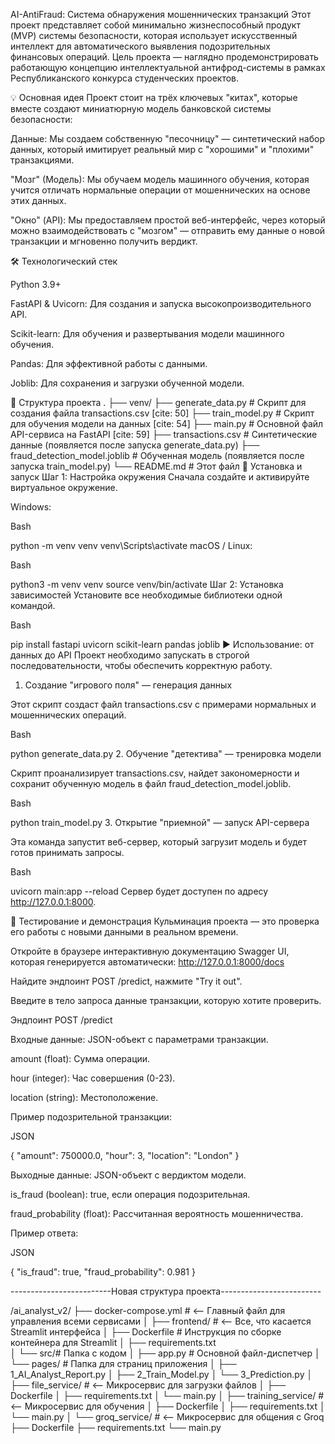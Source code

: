 AI-AntiFraud: Система обнаружения мошеннических транзакций
Этот проект представляет собой минимально жизнеспособный продукт (MVP) системы безопасности, которая использует искусственный интеллект для автоматического выявления подозрительных финансовых операций. Цель проекта — наглядно продемонстрировать работающую концепцию интеллектуальной антифрод-системы в рамках Республиканского конкурса студенческих проектов.





💡 Основная идея
Проект стоит на трёх ключевых "китах", которые вместе создают миниатюрную модель банковской системы безопасности:



Данные: Мы создаем собственную "песочницу" — синтетический набор данных, который имитирует реальный мир с "хорошими" и "плохими" транзакциями.


"Мозг" (Модель): Мы обучаем модель машинного обучения, которая учится отличать нормальные операции от мошеннических на основе этих данных.


"Окно" (API): Мы предоставляем простой веб-интерфейс, через который можно взаимодействовать с "мозгом" — отправить ему данные о новой транзакции и мгновенно получить вердикт.

🛠️ Технологический стек

Python 3.9+ 


FastAPI & Uvicorn: Для создания и запуска высокопроизводительного API.


Scikit-learn: Для обучения и развертывания модели машинного обучения.


Pandas: Для эффективной работы с данными.


Joblib: Для сохранения и загрузки обученной модели.

📂 Структура проекта
.
├── venv/
├── generate_data.py          # Скрипт для создания файла transactions.csv [cite: 50]
├── train_model.py            # Скрипт для обучения модели на данных [cite: 54]
├── main.py                   # Основной файл API-сервиса на FastAPI [cite: 59]
├── transactions.csv          # Синтетические данные (появляется после запуска generate_data.py)
├── fraud_detection_model.joblib # Обученная модель (появляется после запуска train_model.py)
└── README.md                 # Этот файл
🚀 Установка и запуск
Шаг 1: Настройка окружения
Сначала создайте и активируйте виртуальное окружение.

Windows:

Bash

python -m venv venv
venv\Scripts\activate
macOS / Linux:

Bash

python3 -m venv venv
source venv/bin/activate
Шаг 2: Установка зависимостей
Установите все необходимые библиотеки одной командой.

Bash

pip install fastapi uvicorn scikit-learn pandas joblib
▶️ Использование: от данных до API
Проект необходимо запускать в строгой последовательности, чтобы обеспечить корректную работу.

1. Создание "игрового поля" — генерация данных 

Этот скрипт создаст файл transactions.csv с примерами нормальных и мошеннических операций.


Bash

python generate_data.py
2. Обучение "детектива" — тренировка модели 

Скрипт проанализирует transactions.csv, найдет закономерности и сохранит обученную модель в файл fraud_detection_model.joblib.


Bash

python train_model.py
3. Открытие "приемной" — запуск API-сервера 

Эта команда запустит веб-сервер, который загрузит модель и будет готов принимать запросы.

Bash

uvicorn main:app --reload
Сервер будет доступен по адресу http://127.0.0.1:8000.

🧪 Тестирование и демонстрация
Кульминация проекта — это проверка его работы с новыми данными в реальном времени.

Откройте в браузере интерактивную документацию Swagger UI, которая генерируется автоматически:
http://127.0.0.1:8000/docs


Найдите эндпоинт POST /predict, нажмите "Try it out".

Введите в тело запроса данные транзакции, которую хотите проверить.

Эндпоинт POST /predict

Входные данные: JSON-объект с параметрами транзакции.


amount (float): Сумма операции.


hour (integer): Час совершения (0-23).


location (string): Местоположение.

Пример подозрительной транзакции:

JSON

{
  "amount": 750000.0,
  "hour": 3,
  "location": "London"
}

Выходные данные: JSON-объект с вердиктом модели.



is_fraud (boolean): true, если операция подозрительная.


fraud_probability (float): Рассчитанная вероятность мошенничества.

Пример ответа:

JSON

{
  "is_fraud": true,
  "fraud_probability": 0.981
}

-------------------------Новая структура проекта------------------------- 

/ai_analyst_v2/
├── docker-compose.yml        # <-- Главный файл для управления всеми сервисами
│
├── frontend/                 # <-- Все, что касается Streamlit интерфейса
│   ├── Dockerfile            # Инструкция по сборке контейнера для Streamlit
│   ├── requirements.txt      
│   └── src/# Папка с кодом
│       ├── app.py            # Основной файл-диспетчер
│       └── pages/            # Папка для страниц приложения
│           ├── 1_AI_Analyst_Report.py
│           ├── 2_Train_Model.py
│           └── 3_Prediction.py
│
├── file_service/             # <-- Микросервис для загрузки файлов
│   ├── Dockerfile
│   ├── requirements.txt
│   └── main.py
│
├── training_service/         # <-- Микросервис для обучения
│   ├── Dockerfile
│   ├── requirements.txt
│   └── main.py
│
└── groq_service/             # <-- Микросервис для общения с Groq
    ├── Dockerfile
    ├── requirements.txt
    └── main.py